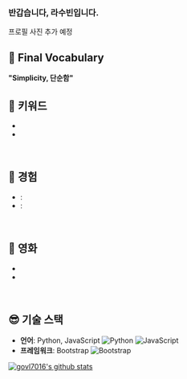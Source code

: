 ### 반갑습니다, 라수빈입니다.
프로필 사진 추가 예정

## 🤩 Final Vocabulary
**"Simplicity, 단순함"**
<br />

## 🤔 키워드
-  
-  
<br />

## 🤗 경험
- : 
- :
<br />

## 🥹 영화
- 
-
<br />

## 😎 기술 스택
- **언어**: Python, JavaScript
![Python](https://img.shields.io/badge/-Python-3776AB?style=flat&logo=python&logoColor=white)
![JavaScript](https://img.shields.io/badge/-JavaScript-F7DF1E?style=flat&logo=javascript&logoColor=black)
- **프레임워크**: Bootstrap
![Bootstrap](https://img.shields.io/badge/Bootstrap-7952B3?style=flat-square&logo=bootstrap&logoColor=white)


[![govl7016's github stats](https://github-readme-stats.vercel.app/api?username=govl7016&show_icons=true)](https://github.com/govl7016/govl7016)

